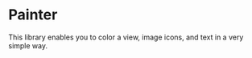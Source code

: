 Painter
=======

This library enables you to color a view, image icons, and text in a very simple way. 
